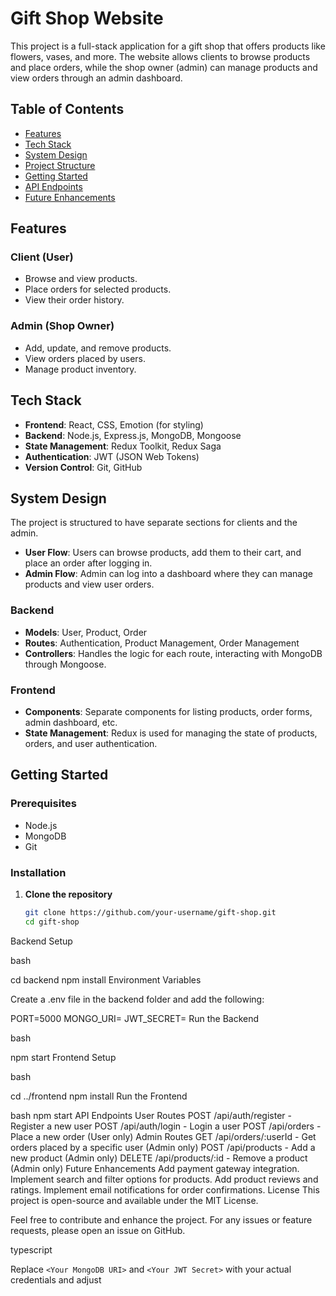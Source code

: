 # Gift Shop Website

This project is a full-stack application for a gift shop that offers products like flowers, vases, and more. The website allows clients to browse products and place orders, while the shop owner (admin) can manage products and view orders through an admin dashboard.

## Table of Contents

- [Features](#features)
- [Tech Stack](#tech-stack)
- [System Design](#system-design)
- [Project Structure](#project-structure)
- [Getting Started](#getting-started)
- [API Endpoints](#api-endpoints)
- [Future Enhancements](#future-enhancements)

## Features

### Client (User)
- Browse and view products.
- Place orders for selected products.
- View their order history.

### Admin (Shop Owner)
- Add, update, and remove products.
- View orders placed by users.
- Manage product inventory.

## Tech Stack

- **Frontend**: React, CSS, Emotion (for styling)
- **Backend**: Node.js, Express.js, MongoDB, Mongoose
- **State Management**: Redux Toolkit, Redux Saga
- **Authentication**: JWT (JSON Web Tokens)
- **Version Control**: Git, GitHub

## System Design

The project is structured to have separate sections for clients and the admin. 

- **User Flow**: Users can browse products, add them to their cart, and place an order after logging in.
- **Admin Flow**: Admin can log into a dashboard where they can manage products and view user orders.

### Backend
- **Models**: User, Product, Order
- **Routes**: Authentication, Product Management, Order Management
- **Controllers**: Handles the logic for each route, interacting with MongoDB through Mongoose.

### Frontend
- **Components**: Separate components for listing products, order forms, admin dashboard, etc.
- **State Management**: Redux is used for managing the state of products, orders, and user authentication.

## Getting Started

### Prerequisites

- Node.js
- MongoDB
- Git

### Installation

1. **Clone the repository**
   ```bash
   git clone https://github.com/your-username/gift-shop.git
   cd gift-shop
Backend Setup

bash

cd backend
npm install
Environment Variables

Create a .env file in the backend folder and add the following:


PORT=5000
MONGO_URI=<Your MongoDB URI>
JWT_SECRET=<Your JWT Secret>
Run the Backend

bash

npm start
Frontend Setup

bash

cd ../frontend
npm install
Run the Frontend

bash
npm start
API Endpoints
User Routes
POST /api/auth/register - Register a new user
POST /api/auth/login - Login a user
POST /api/orders - Place a new order (User only)
Admin Routes
GET /api/orders/:userId - Get orders placed by a specific user (Admin only)
POST /api/products - Add a new product (Admin only)
DELETE /api/products/:id - Remove a product (Admin only)
Future Enhancements
Add payment gateway integration.
Implement search and filter options for products.
Add product reviews and ratings.
Implement email notifications for order confirmations.
License
This project is open-source and available under the MIT License.

Feel free to contribute and enhance the project. For any issues or feature requests, please open an issue on GitHub.

typescript

Replace `<Your MongoDB URI>` and `<Your JWT Secret>` with your actual credentials and adjust 
